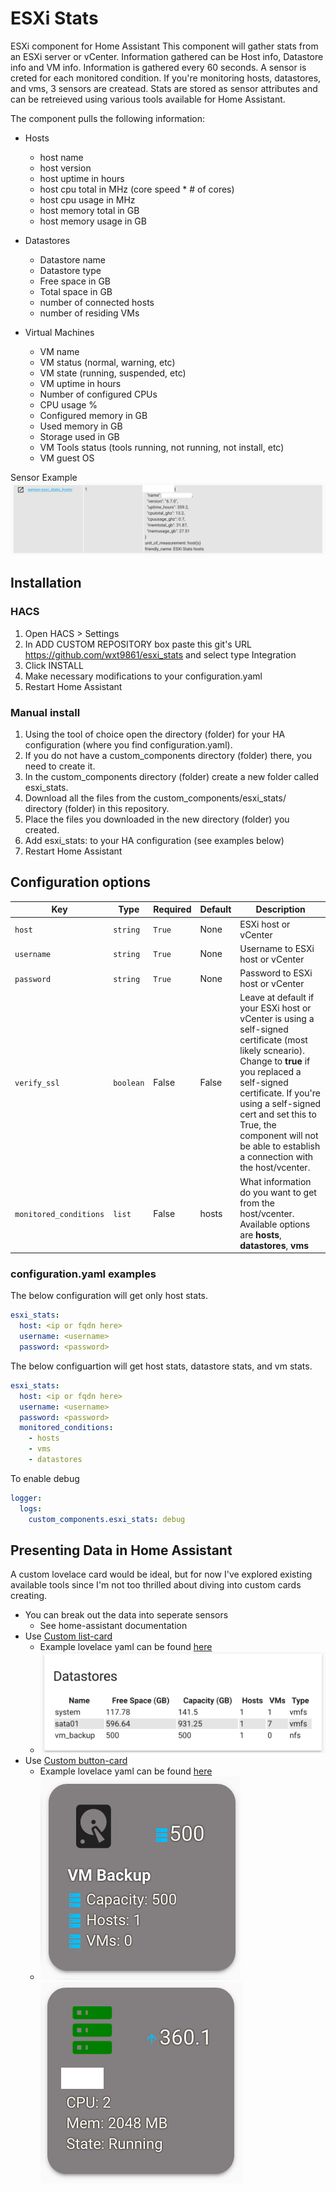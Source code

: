 # ESXi Stats

ESXi component for Home Assistant
This component will gather stats from an ESXi server or vCenter. Information gathered can be Host info, Datastore info and VM info. Information is gathered every 60 seconds.
A sensor is creted for each monitored condition. If you're monitoring hosts, datastores, and vms, 3 sensors are createad. Stats are stored as sensor attributes and can be retreieved using various tools available for Home Assistant.

The component pulls the following information:

- Hosts
  - host name
  - host version
  - host uptime in hours
  - host cpu total in MHz (core speed \* # of cores)
  - host cpu usage in MHz
  - host memory total in GB
  - host memory usage in GB

- Datastores
  - Datastore name
  - Datastore type
  - Free space in GB
  - Total space in GB
  - number of connected hosts
  - number of residing VMs

- Virtual Machines
  - VM name
  - VM status (normal, warning, etc)
  - VM state (running, suspended, etc)
  - VM uptime in hours
  - Number of configured CPUs
  - CPU usage %
  - Configured memory in GB
  - Used memory in GB
  - Storage used in GB
  - VM Tools status (tools running, not running, not install, etc)
  - VM guest OS

Sensor Example
![Host Sensor Example](examples/host_sensor_example.png)

## Installation

### HACS

1. Open HACS > Settings
2. In ADD CUSTOM REPOSITORY box paste this git's URL <https://github.com/wxt9861/esxi_stats> and select type Integration
3. Click INSTALL
4. Make necessary modifications to your configuration.yaml
5. Restart Home Assistant

### Manual install

1. Using the tool of choice open the directory (folder) for your HA configuration (where you find configuration.yaml).
2. If you do not have a custom_components directory (folder) there, you need to create it.
3. In the custom_components directory (folder) create a new folder called esxi_stats.
4. Download all the files from the custom_components/esxi_stats/ directory (folder) in this repository.
5. Place the files you downloaded in the new directory (folder) you created.
6. Add esxi_stats: to your HA configuration (see examples below)
7. Restart Home Assistant

## Configuration options

| Key                    | Type      | Required | Default | Description                                                                                                                                                                                                                                                                                                     |
| ---------------------- | --------- | -------- | ------- | --------------------------------------------------------------------------------------------------------------------------------------------------------------------------------------------------------------------------------------------------------------------------------------------------------------- |
| `host`                 | `string`  | `True`   | None    | ESXi host or vCenter                                                                                                                                                                                                                                                                                            |
| `username`             | `string`  | `True`   | None    | Username to ESXi host or vCenter                                                                                                                                                                                                                                                                                |
| `password`             | `string`  | `True`   | None    | Password to ESXi host or vCenter                                                                                                                                                                                                                                                                                |
| `verify_ssl`           | `boolean` | False    | False   | Leave at default if your ESXi host or vCenter is using a self-signed certificate (most likely scneario). Change to **true** if you replaced a self-signed certificate. If you're using a self-signed cert and set this to True, the component will not be able to establish a connection with the host/vcenter. |
| `monitored_conditions` | `list`    | False    | hosts   | What information do you want to get from the host/vcenter. Available options are **hosts**, **datastores**, **vms**                                                                                                                                                                                             |

### configuration.yaml examples

The below configuration will get only host stats.

```yaml
esxi_stats:
  host: <ip or fqdn here>
  username: <username>
  password: <password>
```

The below configuartion will get host stats, datastore stats, and vm stats.

```yaml
esxi_stats:
  host: <ip or fqdn here>
  username: <username>
  password: <password>
  monitored_conditions:
    - hosts
    - vms
    - datastores
```

To enable debug

```yaml
logger:
  logs:
    custom_components.esxi_stats: debug
```

## Presenting Data in Home Assistant

A custom lovelace card would be ideal, but for now I've explored existing available tools since I'm not too thrilled about diving into custom cards creating.

- You can break out the data into seperate sensors
  - See home-assistant documentation
- Use [Custom list-card](https://github.com/custom-cards/list-card)
  - Example lovelace yaml can be found [here](examples/list-card-example.yaml)
  - ![Datastore List Example](./examples/datastore_list_example.png)
- Use [Custom button-card](https://github.com/custom-cards/button-card)
  - Example lovelace yaml can be found [here](examples/button-card-example.yaml)
  - ![Button-Card Datastore Example](./examples/button_card_ds_example.png) ![Button-Card Host Example](./examples/button_card_host_example.png)
